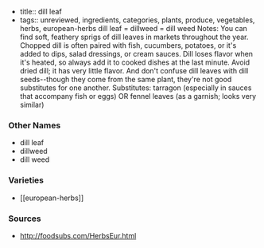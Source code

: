 - title:: dill leaf
- tags:: unreviewed, ingredients, categories, plants, produce, vegetables, herbs, european-herbs
dill leaf = dillweed = dill weed Notes: You can find soft, feathery sprigs of dill leaves in markets throughout the year. Chopped dill is often paired with fish, cucumbers, potatoes, or it's added to dips, salad dressings, or cream sauces. Dill loses flavor when it's heated, so always add it to cooked dishes at the last minute. Avoid dried dill; it has very little flavor. And don't confuse dill leaves with dill seeds--though they come from the same plant, they're not good substitutes for one another. Substitutes: tarragon (especially in sauces that accompany fish or eggs) OR fennel leaves (as a garnish; looks very similar)

### Other Names

* dill leaf
* dillweed
* dill weed

### Varieties

* [[european-herbs]]

### Sources
* http://foodsubs.com/HerbsEur.html
